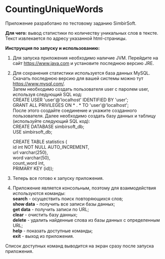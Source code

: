 # CountingUniqueWords
Приложение разработано по тестовому заданию SimbirSoft. 

**Для чего:** вывод статистики по количеству уникальных слов в тексте. Текст извлекается по адресу указанной html-страницы. 

**Инструкция по запуску и использованию:**  
1. Для запуска приложения необходимо наличие JVM. Перейдите на сайт https://www.java.com и установите последнюю версию JRE.
2. Для сохранения статистики используется база данных MySQL. Скачать последнюю версию для вашей системы можно тут https://www.mysql.com/.  
  Затем необходимо создать пользователя user с паролем user, используя следующий SQL код:  
  CREATE USER 'user'@'localhost' IDENTIFIED BY 'user';  
  GRANT ALL PRIVILEGES ON * . * TO 'user'@'localhost';  
  После этого создайте соединение и укажите созданного пользователя.
  Далее необходимо создать базу данных и таблицу (используйте следующий SQL код):  
  CREATE DATABASE  simbirsoft_db;  
  USE simbirsoft_db;  

    CREATE TABLE statistics (  
    id int NOT NULL AUTO_INCREMENT,  
    url varchar(250),  
    word varchar(50),  
    count_word int,  
    PRIMARY KEY (id));  
    
3. Теперь все готово к запуску приложения.  
4. Приложение является консольным, поэтому для взаимодействия используются команды:  
  **search** - осуществить поиск повторяющихся слов;  
  **show data** - получить все записи базы данных;  
  **get data** - получить записи по URL;  
  **clear** - очистить базу данных;  
  **delete** - удалить найденные слова из базы данных с определенным URL;  
  **help** - показать доступные команды;  
  **exit** - выход из приложения.  
  
  Список доступных команд выводится на экран сразу после запуска приложения.
    
